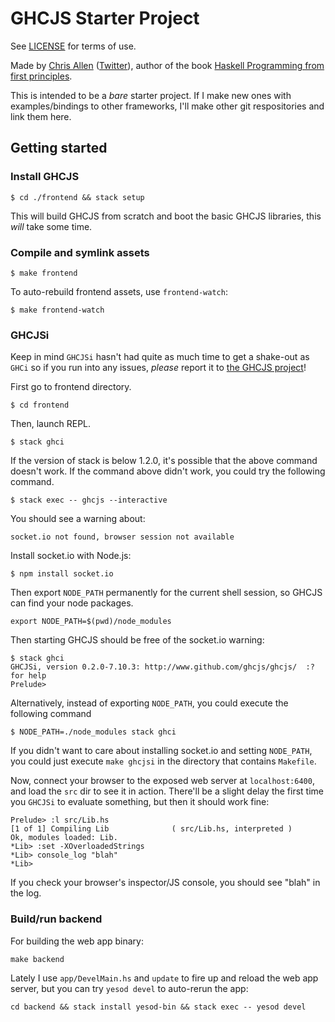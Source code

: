 # GHCJS Starter Project

See [LICENSE](./LICENSE) for terms of use.

Made by [Chris Allen](http://bitemyapp.com) ([Twitter](https://twitter.com/bitemyapp)), author of the book [Haskell Programming from first principles](http://haskellbook.com).

This is intended to be a _bare_ starter project. If I make new ones with examples/bindings to other frameworks, I'll make other git respositories and link them here.

## Getting started

### Install GHCJS

```
$ cd ./frontend && stack setup
```

This will build GHCJS from scratch and boot the basic GHCJS libraries, this _will_ take some time.

### Compile and symlink assets

```
$ make frontend
```

To auto-rebuild frontend assets, use `frontend-watch`:

```
$ make frontend-watch
```

### GHCJSi

Keep in mind `GHCJSi` hasn't had quite as much time to get a shake-out as `GHCi` so if you run into any issues, _please_ report it to [the GHCJS project](https://github.com/ghcjs/ghcjs)!

First go to frontend directory.

```
$ cd frontend
```

Then, launch REPL.

```
$ stack ghci
```

If the version of stack is below 1.2.0, it's possible that the above command doesn't work.
If the command above didn't work, you could try the following command.

```
$ stack exec -- ghcjs --interactive
```

You should see a warning about:

```
socket.io not found, browser session not available
```

Install socket.io with Node.js:

```
$ npm install socket.io
```

Then export `NODE_PATH` permanently for the current shell session, so GHCJS can find your node packages.

```
export NODE_PATH=$(pwd)/node_modules
```

Then starting GHCJS should be free of the socket.io warning:

```
$ stack ghci
GHCJSi, version 0.2.0-7.10.3: http://www.github.com/ghcjs/ghcjs/  :? for help
Prelude>
```

Alternatively, instead of exporting `NODE_PATH`, you could execute the following command

```
$ NODE_PATH=./node_modules stack ghci
```

If you didn't want to care about installing socket.io and setting `NODE_PATH`, you could just execute `make ghcjsi` in the directory that contains `Makefile`.

Now, connect your browser to the exposed web server at `localhost:6400`, and load the `src` dir to see it in action. There'll be a slight delay the first time you `GHCJSi` to evaluate something, but then it should work fine:

```
Prelude> :l src/Lib.hs
[1 of 1] Compiling Lib              ( src/Lib.hs, interpreted )
Ok, modules loaded: Lib.
*Lib> :set -XOverloadedStrings
*Lib> console_log "blah"
*Lib>
```

If you check your browser's inspector/JS console, you should see "blah" in the log.

### Build/run backend

For building the web app binary:

```
make backend
```

Lately I use `app/DevelMain.hs` and `update` to fire up and reload the web app server, but you can try `yesod devel` to auto-rerun the app:

```
cd backend && stack install yesod-bin && stack exec -- yesod devel
```
